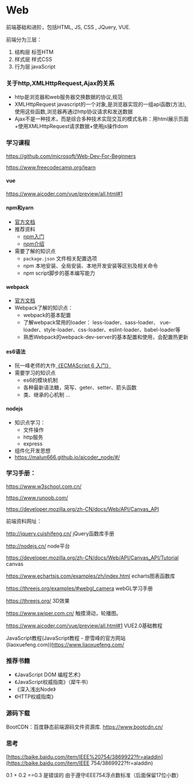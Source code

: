# Web
前端基础和进阶，包括HTML, JS, CSS , JQuery, VUE.

前端分为三层：

1. 结构层 标签HTM
2. 样式层 样式CSS
3. 行为层 javaScript

### 关于http,XMLHttpRequest,Ajax的关系

- http是浏览器和web服务器交换数据的协议,规范
- XMLHttpRequest javascript的一个对象,是浏览器实现的一组api函数(方法),使用这些函数,浏览器再通过http协议请求和发送数据
- Ajax不是一种技术，而是综合多种技术实现交互的模式名称：用html展示页面+使用XMLHttpRequest请求数据+使用js操作dom

### 学习课程

https://github.com/microsoft/Web-Dev-For-Beginners

https://www.freecodecamp.org/learn

#### vue

https://www.aicoder.com/vue/preview/all.html#1

#### npm和yarn

- [官方文档](https://docs.npmjs.com/)
- 推荐资料
  - [npm入门](http://www.cnblogs.com/kelsen/p/4947859.html)
  - [npm介绍](http://www.nodeclass.com/articles/810142)
- 需要了解的知识点
  - `package.json` 文件相关配置选项
  - npm 本地安装、全局安装、本地开发安装等区别及相关命令
  - npm script脚步的基本编写能力

#### webpack

- [官方文档](https://webpack.js.org/)
- Webpack了解的知识点：
  - webpack的基本配置
  - 了解webpack常用的loader： less-loader、sass-loader、 vue-loader、style-loader、css-loader、eslint-loader、babel-loader等
  - 熟悉Webpack的webpack-dev-server的基本配置和使用，会配置热更新

#### es6语法

- 阮一峰老师的大作[《ECMAScript 6 入门》](http://es6.ruanyifeng.com/)
- 需要学习的知识点
  - es6的模块机制
  - 各种最新语法糖，简写、geter、setter、箭头函数
  - 类、继承的心机制 ...

#### nodejs

- 知识点学习：
  - 文件操作
  - http服务
  - express
- 组件化开发思想
- https://malun666.github.io/aicoder_node/#/

### 学习手册：

https://www.w3school.com.cn/

https://www.runoob.com/ 

https://developer.mozilla.org/zh-CN/docs/Web/API/Canvas_API 

前端资料网址：

http://jquery.cuishifeng.cn/ jQuery函数库手册

http://nodejs.cn/ node平台

https://developer.mozilla.org/zh-CN/docs/Web/API/Canvas_API/Tutorial canvas

https://www.echartsjs.com/examples/zh/index.html echarts图表函数库

https://threejs.org/examples/#webgl_camera webGL学习手册

https://threejs.org/  3D效果

https://www.swiper.com.cn/  触摸滑动，轮播图。

https://www.aicoder.com/vue/preview/all.html#1 VUE2.0基础教程

JavaScript教程(JavaScript教程 - 廖雪峰的官方网站 (liaoxuefeng.com))https://www.liaoxuefeng.com/

### 推荐书籍

- 《JavaScript DOM 编程艺术》
- 《JavaScript权威指南》（犀牛书）
- 《深入浅出Node》
- 《HTTP权威指南》

### 源码下载

BootCDN：百度静态前端源码文件资源库. https://www.bootcdn.cn/

### 思考

[https://baike.baidu.com/item/IEEE%20754/3869922?fr=aladdin](https://baike.baidu.com/item/IEEE 754/3869922?fr=aladdin)

0.1 + 0.2 ==0.3 是错误的 由于遵守iEEE754浮点数标准（后面保留17位小数）

